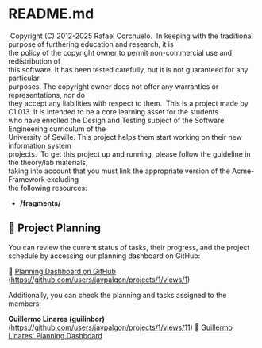 # README.md
​
Copyright (C) 2012-2025 Rafael Corchuelo.
​
In keeping with the traditional purpose of furthering education and research, it is  
the policy of the copyright owner to permit non-commercial use and redistribution of  
this software. It has been tested carefully, but it is not guaranteed for any particular  
purposes. The copyright owner does not offer any warranties or representations, nor do  
they accept any liabilities with respect to them.
​
This is a project made by C1.013. It is intended to be a core learning asset for the students  
who have enrolled the Design and Testing subject of the Software Engineering curriculum of the  
University of Seville. This project helps them start working on their new information system  
projects.
​
To get this project up and running, please follow the guideline in the theory/lab materials,  
taking into account that you must link the appropriate version of the Acme-Framework excluding  
the following resources:
​
- **/fragments/**

## 📅 Project Planning

You can review the current status of tasks, their progress, and the project schedule by accessing our planning dashboard on GitHub:  

🔗 [Planning Dashboard on GitHub](https://github.com/users/javpalgon/projects/1/views/1)
(https://github.com/users/javpalgon/projects/1/views/1)

Additionally, you can check the planning and tasks assigned to the members:

**Guillermo Linares (guilinbor)**(https://github.com/users/javpalgon/projects/1/views/11)
🔗 [Guillermo Linares' Planning Dashboard](https://github.com/users/javpalgon/projects/1/views/11)

 
